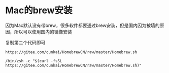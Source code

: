 # Mac的brew安装

因为Mac默认没有带brew，很多软件都要通过brew安装，但是国内因为被墙的原因，所以可以使用国内的镜像安装

复制第二个代码即可

```
https://gitee.com/cunkai/HomebrewCN/raw/master/Homebrew.sh

/bin/zsh -c "$(curl -fsSL https://gitee.com/cunkai/HomebrewCN/raw/master/Homebrew.sh)"

```

